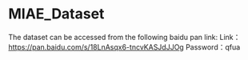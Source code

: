 # MIAE_Dataset
The dataset can be accessed from the following baidu pan link:
Link：https://pan.baidu.com/s/18LnAsqx6-tncvKASJdJJOg 
Password：qfua
